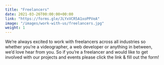 ```yaml
---
title: "Freelancers"
date: 2021-03-26T00:00:00+00:00
link: "https://forms.gle/JLYxVCR5A1xoPPVeA"
image: "/images/work-with-us/freelancers.jpg"
weight: 1
---
```


We’re always excited to work with freelancers across all industries so whether you’re a videographer, a web developer or anything in between, we’d love hear from you. So if you’re a freelancer and would like to get involved with our projects and events please click the link & fill out the form!